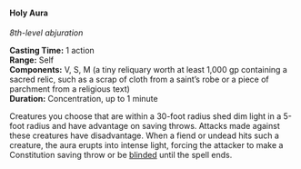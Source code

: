 #### Holy Aura
<!-- markdownlint-disable link-image-reference-definitions -->
[_metadata_:spell_name]:- "Holy Aura"
[_metadata_:spell_level]:- "8"
[_metadata_:spell_school]:- "abjuration"
[_metadata_:ritual]:- "false"
[_metadata_:casting_time_amount]:- "1"
[_metadata_:casting_time_unit]:- "action"
[_metadata_:range]:- "Self"
[_metadata_:target]:- "creatures you choose within a 30-foot radius"
[_metadata_:components_verbal]:- "true"
[_metadata_:components_somatic]:- "true"
[_metadata_:components_material]:- "true"
[_metadata_:components_material_description]:- "a tiny reliquary worth at least 1,000 gp containing a sacred relic, such as a scrap of cloth from a saint’s robe or a piece of parchment from a religious text"
[_metadata_:duration]:- "1 minute"
[_metadata_:concentration]:- "true"
[_metadata_:saving_throw]:- "Constitution"
[_metadata_:saving_throw_success]:- "avoids_effect"
[_metadata_:compared_to_wotc_srd_5.1]:- "mechanics_different_wording_different"
[_metadata_:compared_to_a5e_srd]:- "mechanics_same_wording_different"
<!-- markdownlint-disable-next-line no-emphasis-as-heading -->
_8th-level abjuration_

**Casting Time:** 1 action \
**Range:** Self \
**Components:** V, S, M (a tiny reliquary worth at least 1,000 gp containing a sacred relic, such as a scrap of cloth from a saint’s robe or a piece of parchment from a religious text) \
**Duration:** Concentration, up to 1 minute

Creatures you choose that are within a 30-foot radius shed dim light in a 5-foot radius and have advantage on saving throws.
Attacks made against these creatures have disadvantage.
When a fiend or undead hits such a creature, the aura erupts into intense light, forcing the attacker to make a Constitution saving throw or be [blinded](#Conditions_blinded) until the spell ends.

